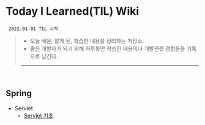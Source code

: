 # Today I Learned(TIL) Wiki
     2022.01.01 TIL 시작

> * 오늘 배운, 알게 된, 학습한 내용을 정리하는 저장소.
> * 좋은 개발자가 되기 위해 하루동안 학습한 내용이나 개발관련 경험들을 기록으로 남긴다.
>-------------------------------------------------------------------------------

<br/>

Spring
-------
- Servlet
  - [Servlet 기초](https://github.com/mingseok/TIL/blob/main/Servlet/%EC%BF%A0%ED%82%A4%EC%9D%98%20%EA%B8%B0%EC%B4%88.md)
